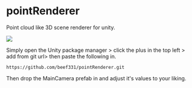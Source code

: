 # pointRenderer
Point cloud like 3D scene renderer for unity.

![](pointrenderer.gif)


Simply open the Unity package manager > click the plus in the top left > add from git url> then paste the following in. 
```
https://github.com/beef331/pointRenderer.git
```
Then drop the MainCamera prefab in and adjust it's values to your liking.
